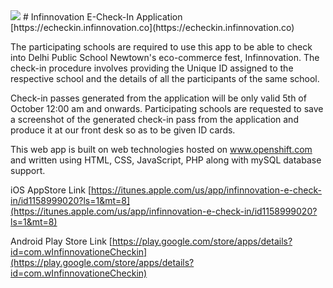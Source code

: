 <img src="https://s12.postimg.org/kmqg47zpp/echeckin_infinnovation_co_i_Phone_6_Plus.png">
# Infinnovation E-Check-In Application
[https://echeckin.infinnovation.co](https://echeckin.infinnovation.co)

The participating schools are required to use this app to be able to check into Delhi Public School Newtown's eco-commerce fest, Infinnovation. The check-in procedure involves providing the Unique ID assigned to the respective school and the details of all the participants of the same school. 

Check-in passes generated from the application will be only valid 5th of October 12:00 am and onwards. Participating schools are requested to save a screenshot of the generated check-in pass from the application and produce it at our front desk so as to be given ID cards.

This web app is built on web technologies hosted on www.openshift.com and written using HTML, CSS, JavaScript, PHP along with mySQL database support.

iOS AppStore Link 
[https://itunes.apple.com/us/app/infinnovation-e-check-in/id1158999020?ls=1&mt=8](https://itunes.apple.com/us/app/infinnovation-e-check-in/id1158999020?ls=1&mt=8)

Android Play Store Link
[https://play.google.com/store/apps/details?id=com.wInfinnovationeCheckin](https://play.google.com/store/apps/details?id=com.wInfinnovationeCheckin)
